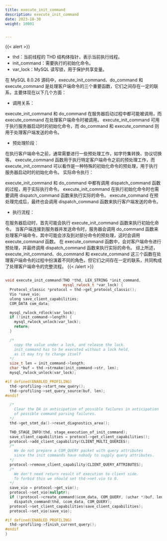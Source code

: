 ```yaml
---
title: execute_init_command
description: execute_init_command
date: 2023-10-30
weight: 10001


---
```


{{< alert >}}

- thd：当前线程的 THD 结构体指针，表示当前执行线程。
- init_command：需要执行的初始化命令。
- var_lock：MySQL 读写锁，用于保护共享变量。


在 MySQL 8.0.26 源码中，execute_init_command、do_command 和 execute_command 是处理客户端命令的三个重要函数，它们之间存在一定的联系，主要体现在以下几个方面：

- 调用关系：

execute_init_command 和 do_command 在服务器启动过程中都可能被调用，而 execute_command 在处理客户端命令时被调用。
execute_init_command 可用于执行服务器启动时的初始化命令，而 do_command 和 execute_command 则用于处理客户端发送的命令。

- 预处理阶段：

在执行客户端命令之前，通常需要进行一些预处理工作，如字符集转换、协议切换等。
execute_command 函数用于执行特定客户端命令之前的预处理工作，而 execute_init_command 可以看作是一种特殊的初始化命令的预处理，用于执行服务器启动时的初始化命令。
实际命令执行：

execute_init_command 和 do_command 中都有调用 dispatch_command 函数的过程，用于实际执行命令。
execute_init_command 在执行初始化命令时也需要调用 dispatch_command 函数来执行实际的命令。
execute_command 在预处理完成后，最终也会调用 dispatch_command 函数来执行客户端发送的命令。
- 执行流程：

在服务器启动时，首先可能会执行 execute_init_command 函数来执行初始化命令。
当客户端连接到服务器并发送命令时，服务器会调用 do_command 函数来处理客户端命令，其中可能会涉及到对部分命令的预处理，这时会调用 execute_command 函数。
在 execute_command 函数中，会对客户端命令进行预处理，并最终调用 dispatch_command 函数来执行实际的命令。
综上所述，execute_init_command、do_command 和 execute_command 这三个函数在处理客户端命令的过程中扮演着不同的角色，但它们之间存在一定的联系，共同构成了处理客户端命令的完整流程。
{{< /alert >}}


```c++

void execute_init_command(THD *thd, LEX_STRING *init_command,
                          mysql_rwlock_t *var_lock) {
  Protocol_classic *protocol = thd->get_protocol_classic();
  Vio *save_vio;
  ulong save_client_capabilities;
  COM_DATA com_data;

  mysql_rwlock_rdlock(var_lock);
  if (!init_command->length) {
    mysql_rwlock_unlock(var_lock);
    return;
  }

  /*
    copy the value under a lock, and release the lock.
    init_command has to be executed without a lock held,
    as it may try to change itself
  */
  size_t len = init_command->length;
  char *buf = thd->strmake(init_command->str, len);
  mysql_rwlock_unlock(var_lock);

#if defined(ENABLED_PROFILING)
  thd->profiling->start_new_query();
  thd->profiling->set_query_source(buf, len);
#endif

  /*
    Clear the DA in anticipation of possible failures in anticipation
    of possible command parsing failures.
  */
  thd->get_stmt_da()->reset_diagnostics_area();

  THD_STAGE_INFO(thd, stage_execution_of_init_command);
  save_client_capabilities = protocol->get_client_capabilities();
  protocol->add_client_capability(CLIENT_MULTI_QUERIES);
  /*
    We do not prepare a COM_QUERY packet with query attributes
    since the init commands have nobody to supply query attributes.
  */
  protocol->remove_client_capability(CLIENT_QUERY_ATTRIBUTES);
  /*
    We don't need return result of execution to client side.
    To forbid this we should set thd->net.vio to 0.
  */
  save_vio = protocol->get_vio();
  protocol->set_vio(nullptr);
  if (!protocol->create_command(&com_data, COM_QUERY, (uchar *)buf, len))
    dispatch_command(thd, &com_data, COM_QUERY);
  protocol->set_client_capabilities(save_client_capabilities);
  protocol->set_vio(save_vio);

#if defined(ENABLED_PROFILING)
  thd->profiling->finish_current_query();
#endif
}

```
